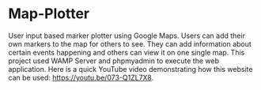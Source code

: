 # Map-Plotter
User input based marker plotter using Google Maps. 
Users can add their own markers to the map for others to see. 
They can add information about certain events happening and others can view it on one single map. 
This project used WAMP Server and phpmyadmin to execute the web application. 
Here is a quick YouTube video demonstrating how this website can be used: https://youtu.be/073-Q1ZL7X8.
